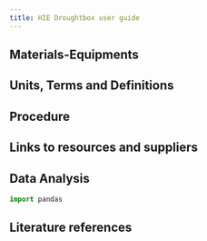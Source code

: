 ```yaml
---
title: HIE Droughtbox user guide
---
```



## Materials-Equipments

## Units, Terms and Definitions

## Procedure

## Links to resources and suppliers

## Data Analysis

```python
import pandas
```

## Literature references

